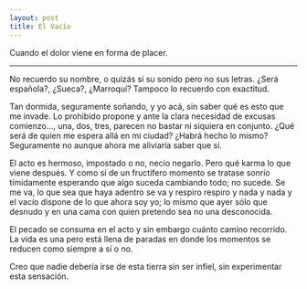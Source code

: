 ```yaml
---
layout: post
title: El Vacío
---
```


Cuando el dolor viene en forma de placer.

-----

No recuerdo su nombre, o quizás sí su sonido pero no sus letras. ¿Será española?, ¿Sueca?, ¿Marroquí? Tampoco lo recuerdo con exactitud.  

Tan dormida, seguramente soñando, y yo acá, sin saber qué es esto que me invade. Lo prohibido propone y ante la clara necesidad de excusas comienzo..., una, dos, tres, parecen no bastar ni siquiera en conjunto. ¿Qué será de quien me espera allá en mi ciudad? ¿Habrá hecho lo mismo? Seguramente no aunque ahora me aliviaría saber que sí.  

El acto es hermoso, impostado o no, necio negarlo. Pero qué karma lo que viene después. Y como si de un fructífero momento se tratase sonrío tímidamente esperando que algo suceda cambiando todo; no sucede. Se me va, lo que sea que haya adentro se va y respiro respiro y nada y nada y el vacío dispone de lo que ahora soy yo; lo mismo que ayer sólo que desnudo y en una cama con quien pretendo sea no una desconocida.  

El pecado se consuma en el acto y sin embargo cuánto camino recorrido. La vida es una pero está llena de paradas en donde los momentos se reducen como siempre a sí o no.  

Creo que nadie debería irse de esta tierra sin ser infiel, sin experimentar esta sensación.